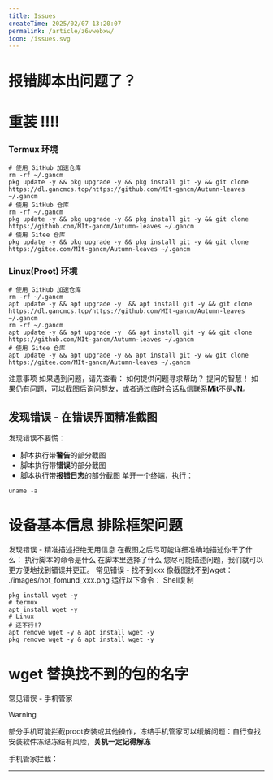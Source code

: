 ```yaml
---
title: Issues
createTime: 2025/02/07 13:20:07
permalink: /article/z6vwebxw/
icon: /issues.svg
---
```

# 报错脚本出问题了？

# 重装 !!!!

### Termux 环境
```shell
# 使用 GitHub 加速仓库
rm -rf ~/.gancm
pkg update -y && pkg upgrade -y && pkg install git -y && git clone https://dl.gancmcs.top/https://github.com/MIt-gancm/Autumn-leaves ~/.gancm
# 使用 GitHub 仓库
rm -rf ~/.gancm
pkg update -y && pkg upgrade -y && pkg install git -y && git clone https://github.com/MIt-gancm/Autumn-leaves ~/.gancm
# 使用 Gitee 仓库
pkg update -y && pkg upgrade -y && pkg install git -y && git clone https://gitee.com/MIt-gancm/Autumn-leaves ~/.gancm
```
### Linux(Proot) 环境
```shell
# 使用 GitHub 加速仓库
rm -rf ~/.gancm
apt update -y && apt upgrade -y  && apt install git -y && git clone https://dl.gancmcs.top/https://github.com/MIt-gancm/Autumn-leaves ~/.gancm
rm -rf ~/.gancm
apt update -y && apt upgrade -y  && apt install git -y && git clone https://github.com/MIt-gancm/Autumn-leaves ~/.gancm
# 使用 Gitee 仓库
apt update -y && apt upgrade -y && apt install git -y && git clone https://gitee.com/MIt-gancm/Autumn-leaves ~/.gancm
```
注意事项
如果遇到问题，请先查看：
如何提供问题寻求帮助？
提问的智慧！
如果仍有问题，可以截图后询问群友，或者通过临时会话私信联系**Mit**不是**JN**。


## 发现错误 - 在错误界面精准截图
发现错误不要慌：
- 脚本执行带**警告**的部分截图
- 脚本执行带**错误**的部分截图
- 脚本执行带**报错日志**的部分截图
单开一个终端，执行：
```shell
uname -a
```
# 设备基本信息   排除框架问题
发现错误 - 精准描述拒绝无用信息
在截图之后尽可能详细准确地描述你干了什么：
执行脚本的命令是什么
在脚本里选择了什么
您尽可能描述问题，我们就可以更方便地找到错误并更正。
常见错误 - 找不到xxx
像截图找不到wget：
./images/not_fomund_xxx.png
运行以下命令：
Shell复制
```shell
pkg install wget -y
# termux
apt install wget -y
# Linux
# 还不行!?
apt remove wget -y & apt install wget -y
pkg remove wget -y & apt install wget -y
```
# wget 替换找不到的包的名字
常见错误 - 手机管家

> [!WARNING]
> 部分手机可能拦截proot安装或其他操作，冻结手机管家可以缓解问题：自行查找安装软件冻结冻结有风险，**关机一定记得解冻**

手机管家拦截：
<ImageCard
  image="/safedog.png"
  title="手机管家的提示"
  description="部分手机的提示大同小异"
  href="/"
/>

---

